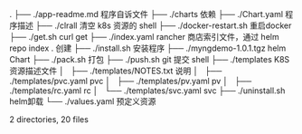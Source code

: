 .
├── ./app-readme.md		程序自诉文件
├── ./charts			依赖
├── ./Chart.yaml		程序描述
├── ./clrall			清空 k8s 资源的 shell
├── ./docker-restart.sh		重启docker
├── ./get.sh			curl get
├── ./index.yaml		rancher 商店索引文件，通过 helm repo index . 创建
├── ./install.sh       		安装程序
├── ./myngdemo-1.0.1.tgz	helm Chart
├── ./pack.sh			打包
├── ./push.sh			git 提交 shell
├── ./templates			K8S 资源描述文件
│   ├── ./templates/NOTES.txt   说明
│   ├── ./templates/pvc.yaml	pvc
│   ├── ./templates/pv.yaml	pv
│   ├── ./templates/rc.yaml	rc
│   └── ./templates/svc.yaml	svc
├── ./uninstall.sh		helm卸载
└── ./values.yaml		预定义资源

2 directories, 20 files
